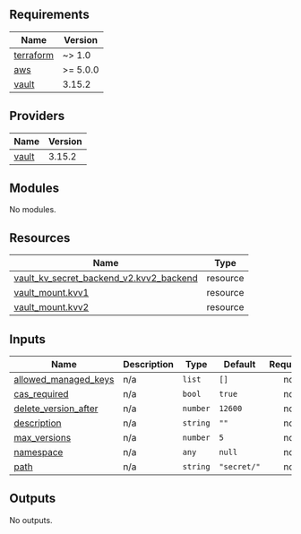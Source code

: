 ## Requirements

| Name | Version |
|------|---------|
| <a name="requirement_terraform"></a> [terraform](#requirement\_terraform) | ~> 1.0 |
| <a name="requirement_aws"></a> [aws](#requirement\_aws) | >= 5.0.0 |
| <a name="requirement_vault"></a> [vault](#requirement\_vault) | 3.15.2 |

## Providers

| Name | Version |
|------|---------|
| <a name="provider_vault"></a> [vault](#provider\_vault) | 3.15.2 |

## Modules

No modules.

## Resources

| Name | Type |
|------|------|
| [vault_kv_secret_backend_v2.kvv2_backend](https://registry.terraform.io/providers/hashicorp/vault/3.15.2/docs/resources/kv_secret_backend_v2) | resource |
| [vault_mount.kvv1](https://registry.terraform.io/providers/hashicorp/vault/3.15.2/docs/resources/mount) | resource |
| [vault_mount.kvv2](https://registry.terraform.io/providers/hashicorp/vault/3.15.2/docs/resources/mount) | resource |

## Inputs

| Name | Description | Type | Default | Required |
|------|-------------|------|---------|:--------:|
| <a name="input_allowed_managed_keys"></a> [allowed\_managed\_keys](#input\_allowed\_managed\_keys) | n/a | `list` | `[]` | no |
| <a name="input_cas_required"></a> [cas\_required](#input\_cas\_required) | n/a | `bool` | `true` | no |
| <a name="input_delete_version_after"></a> [delete\_version\_after](#input\_delete\_version\_after) | n/a | `number` | `12600` | no |
| <a name="input_description"></a> [description](#input\_description) | n/a | `string` | `""` | no |
| <a name="input_max_versions"></a> [max\_versions](#input\_max\_versions) | n/a | `number` | `5` | no |
| <a name="input_namespace"></a> [namespace](#input\_namespace) | n/a | `any` | `null` | no |
| <a name="input_path"></a> [path](#input\_path) | n/a | `string` | `"secret/"` | no |

## Outputs

No outputs.
